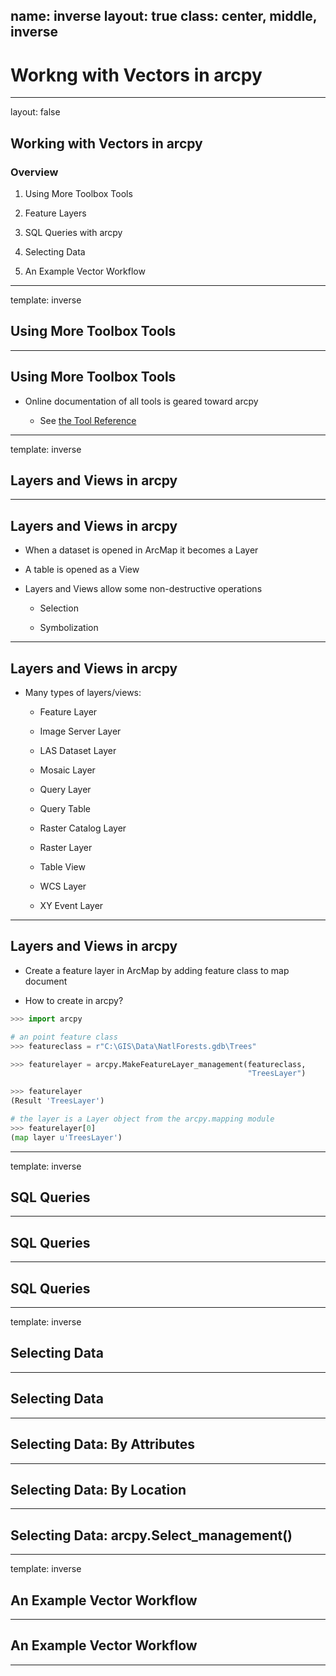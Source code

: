 name: inverse
layout: true
class: center, middle, inverse
---
# Workng with Vectors in arcpy
---
layout: false
## Working with Vectors in arcpy

### Overview

1. Using More Toolbox Tools

2. Feature Layers

3. SQL Queries with arcpy

4. Selecting Data

5. An Example Vector Workflow
---
template: inverse
## Using More Toolbox Tools
---
## Using More Toolbox Tools

- Online documentation of all tools is geared toward arcpy

    - See [the Tool Reference](http://resources.arcgis.com/en/help/main/10.2/index.html#/A_quick_tour_of_geoprocessing_tool_references/002t0000000z000000/)
---
template: inverse
## Layers and Views in arcpy
---
## Layers and Views in arcpy

- When a dataset is opened in ArcMap it becomes a Layer

- A table is opened as a View

- Layers and Views allow some non-destructive operations

    - Selection

    - Symbolization
---
## Layers and Views in arcpy

- Many types of layers/views:

    - Feature Layer

    - Image Server Layer

    - LAS Dataset Layer

    - Mosaic Layer

    - Query Layer

    - Query Table

    - Raster Catalog Layer

    - Raster Layer

    - Table View

    - WCS Layer

    - XY Event Layer
---
## Layers and Views in arcpy

- Create a feature layer in ArcMap by adding feature class to map document

- How to create in arcpy?

```py
>>> import arcpy

# an point feature class
>>> featureclass = r"C:\GIS\Data\NatlForests.gdb\Trees"

>>> featurelayer = arcpy.MakeFeatureLayer_management(featureclass,
                                                     "TreesLayer")

>>> featurelayer
(Result 'TreesLayer')

# the layer is a Layer object from the arcpy.mapping module
>>> featurelayer[0]
(map layer u'TreesLayer')
```
---
template: inverse
## SQL Queries
---
## SQL Queries

---
## SQL Queries


---
template: inverse
## Selecting Data
---
## Selecting Data

---
## Selecting Data: By Attributes

---
## Selecting Data: By Location

---
## Selecting Data: arcpy.Select_management()


---
template: inverse
## An Example Vector Workflow
---
## An Example Vector Workflow

---
